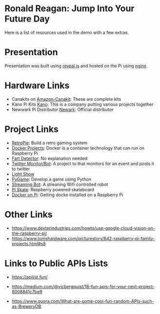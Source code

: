 # Ronald Reagan: Jump Into Your Future Day

Here is a list of resources used in the demo with a few extras.

# Presentation
Presentation was built using [reveal.js] and hosted on the Pi using [nginx].

# Hardware Links
* Canakits on [Amazon-Canakit]: These are complete kits
* Kano Pi Kits [Kano]: This is a company putting various projects together
* Newwark Pi Distributor [Newark]: Official distributor

# Project Links
* [RetroPie]: Build a retro gaming system
* [Docker Projects]: Docker is a container technology that can run on Raspberry Pi
* [Fart Detector]: No explanation needed
* [Twitter Monitor/Bot]: A project to that monitors for an event and posts it to twitter
* [Light Show]
* [PyGame]: Develop a game using Python
* [Streaming Bot]: A streaning Wifi controlled robot
* [Pi Skate]: Raspberry powered skateboard
* [Docker on Pi]: Getting docke installed on a Raspberry Pi

# Other Links
* https://www.dexterindustries.com/howto/use-google-cloud-vision-on-the-raspberry-pi/
* https://www.tomshardware.com/picturestory/842-raspberry-pi-family-projects.html#s8

# Links to Public APIs Lists
* https://apilist.fun/
* https://medium.com/@vicbergquist/18-fun-apis-for-your-next-project-8008841c7be9
* https://www.quora.com/What-are-some-cool-fun-random-APIs-such-as-BreweryDB


   [Amazon-Canakit]: <https://www.amazon.com/CanaKit-Raspberry-Complete-Starter-Kit/dp/B01C6Q2GSY>
   [Kano]: <https://kano.me/store/row>
   [Newark]: <https://www.newark.com/?COM=element14_store_Home>
   [RetroPie]: <https://retropie.org.uk/>
   [Docker Projects]: <https://blog.ssdnodes.com/blog/5-cool-things-docker/>
   [Fart Detector]: <https://projects.raspberrypi.org/en/projects/fart-detector>
   [Twitter Monitor/Bot]: <https://blog.berniesumption.com/software/daphnes-tweeting-catflap/>
   [Light Show]: <https://www.instructables.com/id/DIY-Musical-Xmas-Lights-for-Beginners/>
   [PyGame]: <https://www.kidscodecs.com/build-raspberry-pi-board-game/>
   [Streaming Bot]: <https://www.instructables.com/id/Raspberry-Pi-Wifi-Video-Streaming-Robot/>
   [Pi Skate]: <https://github.com/the-raspberry-pi-guy/skateboard>
   [Docker on Pi]: <https://blog.hypriot.com/getting-started-with-docker-on-your-arm-device/>
   [reveal.js]: <https://github.com/hakimel/reveal.js/>
   [nginx]: <https://www.raspberrypi.org/documentation/remote-access/web-server/nginx.md>
   
   

